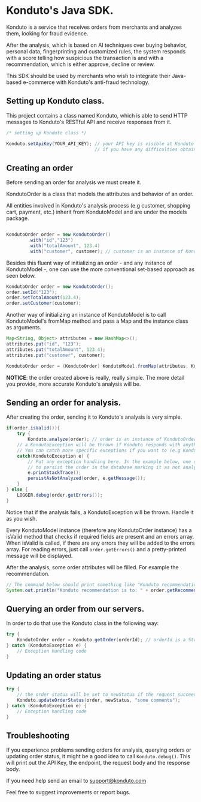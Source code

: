 # Konduto's Java SDK.

Konduto is a service that receives orders from merchants and analyzes them, looking for fraud evidence.

After the analysis, which is based on AI techniques over buying behavior, personal data, 
fingerprinting and customized rules, the system responds with a score telling how suspicious the transaction is
and with a recommendation, which is either approve, decline or review.

This SDK should be used by merchants who wish to integrate their Java-based e-commerce with Konduto's
anti-fraud technology.

## Setting up Konduto class.

This project contains a class named Konduto, which is able to send HTTP messages to Konduto's RESTful API
and receive responses from it.

```java
/* setting up Konduto class */

Konduto.setApiKey(YOUR_API_KEY); // your API key is visible at Konduto's Dashboard
								 // if you have any difficulties obtaining it, send an 										 // email to support@konduto.com
```

## Creating an order

Before sending an order for analysis we must create it.

KondutoOrder is a class that models the attributes and behavior of an order.

All entities involved in Konduto's analysis process (e.g customer, shopping cart, payment, etc.) inherit 
from KondutoModel and are under the models package.

```java

KondutoOrder order = new KondutoOrder()
		.with("id","123")
		.with("totalAmount", 123.4)
		.with("customer", customer); // customer is an instance of KondutoCustomer
```		
Besides this fluent way of initializing an order - and any instance of KondutoModel -, 
one can use the more conventional set-based approach as seen below.

```java
KondutoOrder order = new KondutoOrder();
order.setId("123");
order.setTotalAmount(123.4);
order.setCustomer(customer);
```

Another way of initializing an instance of KondutoModel is to call KondutoModel's fromMap method 
and pass a Map and the instance class as arguments.

```java
Map<String, Object> attributes = new HashMap<>();
attributes.put("id", "123"); 
attributes.put("totalAmount", 123.4);
attributes.put("customer", customer);

KondutoOrder order = (KondutoOrder) KondutoModel.fromMap(attributes, KondutoOrder.class);
```

>
**NOTICE**: the order created above is really, really simple. The more detail you provide, more accurate Konduto's analysis will be.
>

## Sending an order for analysis.

After creating the order, sending it to Konduto's analysis is very simple.

```java
if(order.isValid()){
	try {
		Konduto.analyze(order); // order is an instance of KondutoOrder	
	// a KondutoException will be thrown if Konduto responds with anything other than 200 OK.
	// You can catch more specific exceptions if you want to (e.g KondutoHTTPBadRequestException).
	catch(KondutoException e) {
		// Put any exception handling here. In the example below, one decided to print the stack trace,
		// to persist the order in the database marking it as not analyzed and to keep the error message. 
		e.printStackTrace();
		persistAsNotAnalyzed(order, e.getMessage());
	}
} else {
    LOGGER.debug(order.getErrors());
}
```

Notice that if the analysis fails, a KondutoException will be thrown. Handle it as you wish.

Every KondutoModel instance (therefore any KondutoOrder instance) has a isValid method that checks if required fields
are present and an errors array. When isValid is called, if there are any errors they will be added to the errors array.
For reading errors, just call `order.getErrors()` and a pretty-printed message will be displayed.

After the analysis, some order attributes will be filled. For example the recommendation.

```java 
// The command below should print something like "Konduto recommendation is to APPROVE".
System.out.println("Konduto recommendation is to: " + order.getRecommendation());
```

## Querying an order from our servers.

In order to do that use the Konduto class in the following way:

```java
try {
	KondutoOrder order = Konduto.getOrder(orderId); // orderId is a String
} catch (KondutoException e) {
	// Exception handling code
}
```

## Updating an order status

```java
try {
	// the order status will be set to newStatus if the request succeeds.
	Konduto.updateOrderStatus(order, newStatus, "some comments"); 
} catch (KondutoException e) {
	// Exception handling code
}
```

## Troubleshooting

If you experience problems sending orders for analysis, querying orders or updating order status, it might be a good idea
to call `Konduto.debug()`. This will print out the API Key, the endpoint, the request body and the response body.

If you need help send an email to support@konduto.com

Feel free to suggest improvements or report bugs.
